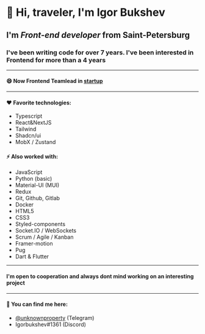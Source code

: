 # 👋 Hi, traveler, I'm **Igor Bukshev** 

## I'm ***Front-end developer*** from Saint-Petersburg

### I've been writing code for over 7 years. I've been interested in Frontend for more than a 4 years

------------------------- 

#### 😄 Now Frontend Teamlead in [startup](https://github.com/xi-effect)


------------------------- 

#### ❤️ Favorite technologies:

 * Typescript
 * React&NextJS
 * Tailwind
 * Shadcn/ui
 * MobX / Zustand 

#### ⚡ Also worked with: 

 * JavaScript
 * Python (basic)
 * Material-UI (MUI)
 * Redux
 * Git, Github, Gitlab
 * Docker
 * HTML5
 * CSS3
 * Styled-components
 * Socket.IO / WebSockets 
 * Scrum / Agile / Kanban
 * Framer-motion 
 * Pug
 * Dart & Flutter

------------------------- 
#### I'm open to cooperation and always dont mind working on an interesting project
------------------------- 

#### 💬 You can find me here: 

* [@unknownproperty](https://t.me/unknownproperty) (Telegram)
* Igorbukshev#1361 (Discord)

<!--
**bilordigor/bilordigor** is a ✨ _special_ ✨ repository because its `README.md` (this file) appears on your GitHub profile.

Here are some ideas to get you started:
- 🌱 I’m currently learning ...
- 👯 I’m looking to collaborate on ...
- 🤔 I’m looking for help with ...
- 💬 Ask me about ...
- 📫 How to reach me: ...
- 😄 Pronouns: ...
- ⚡ Fun fact: ...
-->
